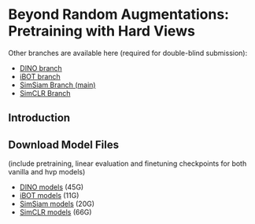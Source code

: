 # Beyond Random Augmentations: Pretraining with Hard Views

Other branches are available here (required for double-blind submission):
- [DINO branch](https://anonymous.4open.science/r/pretraining-hard-views-dino/)
- [iBOT branch]()
- [SimSiam Branch (main)](https://anonymous.4open.science/r/pretraining-hard-views/)
- [SimCLR Branch](https://anonymous.4open.science/r/pretraining-hard-views-simclr/)

## Introduction

## Download Model Files
(include pretraining, linear evaluation and finetuning checkpoints for both vanilla and hvp models)
- [DINO models](https://shorturl.at/ceA38) (45G)
- [iBOT models](https://shorturl.at/pGS28) (11G)
- [SimSiam models](https://shorturl.at/rxCKO) (20G)
- [SimCLR models](https://shorturl.at/dBDV7) (66G)
